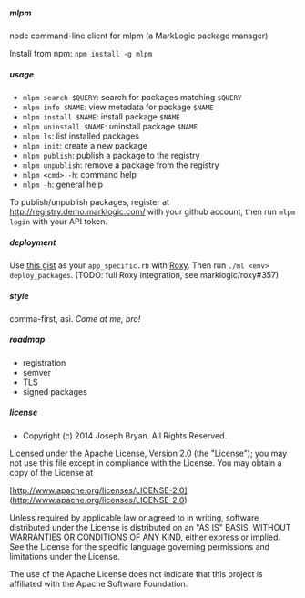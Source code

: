 ##### mlpm

node command-line client for mlpm (a MarkLogic package manager)

Install from npm: `npm install -g mlpm`

##### usage

- `mlpm search $QUERY`: search for packages matching `$QUERY`
- `mlpm info $NAME`: view metadata for package `$NAME`
- `mlpm install $NAME`: install package `$NAME`
- `mlpm uninstall $NAME`: uninstall package `$NAME`
- `mlpm ls`: list installed packages
- `mlpm init`: create a new package
- `mlpm publish`: publish a package to the registry
- `mlpm unpublish`: remove a package from the registry
- `mlpm <cmd> -h`: command help
- `mlpm -h`: general help

To publish/unpublish packages, register at http://registry.demo.marklogic.com/ with your github account, then run `mlpm login` with your API token.

##### deployment

Use [this gist](https://gist.github.com/joemfb/c786696f459290e57c73) as your `app_specific.rb` with [Roxy](https://github.com/marklogic/roxy). Then run `./ml <env> deploy_packages`. (TODO: full Roxy integration, see marklogic/roxy#357)

##### style

comma-first, asi. *Come at me, bro!*

##### roadmap

- registration
- semver
- TLS
- signed packages

##### license

- Copyright (c) 2014 Joseph Bryan. All Rights Reserved.

Licensed under the Apache License, Version 2.0 (the "License");
you may not use this file except in compliance with the License.
You may obtain a copy of the License at

[http://www.apache.org/licenses/LICENSE-2.0]
(http://www.apache.org/licenses/LICENSE-2.0)

Unless required by applicable law or agreed to in writing, software
distributed under the License is distributed on an "AS IS" BASIS,
WITHOUT WARRANTIES OR CONDITIONS OF ANY KIND, either express or implied.
See the License for the specific language governing permissions and
limitations under the License.

The use of the Apache License does not indicate that this project is
affiliated with the Apache Software Foundation.